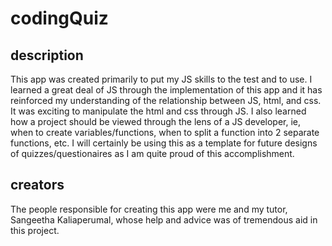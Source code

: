 # codingQuiz

## description
This app was created primarily to put my JS skills to the test and to use. I learned a great deal of JS through the implementation of this app and it has reinforced my understanding of the relationship between JS, html, and css. It was exciting to manipulate the html and css through JS. I also learned how a project should be viewed through the lens of a JS developer,
ie, when to create variables/functions, when to split a function into 2 separate functions, etc. I will certainly be using this as a template for future designs of quizzes/questionaires as I am quite proud of this accomplishment. 

## creators
The people responsible for creating this app were me and my tutor, Sangeetha Kaliaperumal, whose help and advice was of tremendous aid in this project. 
